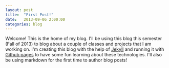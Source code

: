```yaml
---
layout: post
title:  "First Post!"
date:   2013-09-06 2:00:00
categories: blog
---
```


Welcome! This is the home of my blog. I'll be using this blog this semester (Fall of 2013) to blog about a couple of classes and projects that I am working on.
I'm creating this blog with the help of [Jekyll][jekyll] and running it with [Github pages](http://jekyllrb.com/docs/github-pages/) to have some fun learning about these
technologies. I'll also be using markdown for the first time to author blog posts!

[jekyll]:    http://jekyllrb.com
